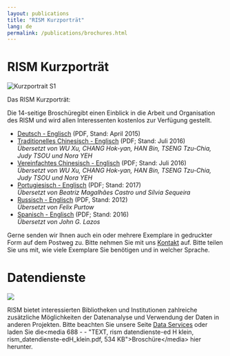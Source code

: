 ```yaml
---
layout: publications
title: "RISM Kurzporträt"
lang: de
permalink: /publications/brochures.html
---
```


# RISM Kurzporträt

 ![](/fileadmin/_processed_/csm_KurzportraitS1_bda028b738.jpg "Kurzportrait S1")

Das RISM Kurzporträt:

Die 14-seitige Broschüregibt einen Einblick in die Arbeit und Organisation des RISM und wird allen Interessenten kostenlos zur Verfügung gestellt.

- [Deutsch - Englisch](/fileadmin/content/community-content/Zentralredaktion/20150410_RISM_Broschuere_NEU-1_FINAL.pdf) (PDF, Stand: April 2015)
- [Traditionelles Chinesisch - Englisch](/fileadmin/content/community-content/Zentralredaktion/RISM_brochure_Traditional_Chinese_2017_compressed.pdf) (PDF; Stand: Juli 2016)  
_Übersetzt von_ _WU Xu, CHANG Hok-yan, HAN Bin, TSENG Tzu-Chia, Judy TSOU und Nora YEH_ 
- [Vereinfachtes Chinesisch - Englisch](/fileadmin/content/community-content/Zentralredaktion/RISM_brochure_Simplified_Chinese_2017_compressed.pdf) (PDF; Stand: Juli 2016)  
_Übersetzt von_ _WU Xu, CHANG Hok-yan, HAN Bin, TSENG Tzu-Chia, Judy TSOU und Nora YEH_ 
- [Portugiesisch - Englisch](/fileadmin/content/community-content/Zentralredaktion/RISM_brochure_English_Portuguese_web_version.pdf) (PDF; Stand: 2017)   
_Übersetzt von Beatriz Magalhães Castro und Sílvia Sequeira_
- [Russisch - Englisch](/fileadmin/content/community-content/Zentralredaktion/RISM_Broschuere_English_Russian.pdf) (PDF, Stand: 2012)  
_Übersetzt von Felix Purtow_
- [Spanisch - Englisch](/fileadmin/content/community-content/Zentralredaktion/RISM_Broschuere_EN-ESP.pdf) (PDF; Stand: 2016)  
_Übersetzt von John G. Lazos_



Gerne senden wir Ihnen auch ein oder mehrere Exemplare in gedruckter Form auf dem Postweg zu. Bitte nehmen Sie mit uns [Kontakt](mailto:contact@rism.info "Öffnet ein Fenster zum Versenden der E-Mail") auf. Bitte teilen Sie uns mit, wie viele Exemplare Sie benötigen und in welcher Sprache.











# Datendienste

[![](/fileadmin/_processed_/csm_Datendienstebroschuere_86b376f1cd.jpg)](/index.php?eID=tx_cms_showpic&file=1516&md5=826885a9c0a173a59c2aa931791add9cb3577de5&parameters%5B0%5D=YTo0OntzOjU6IndpZHRoIjtzOjQwOiJ7JHN0eWxlcy5jb250ZW50LmltZ3RleHQu&parameters%5B1%5D=bGlua1dyYXAud2lkdGh9IjtzOjY6ImhlaWdodCI7czo0MToieyRzdHlsZXMuY29u&parameters%5B2%5D=dGVudC5pbWd0ZXh0LmxpbmtXcmFwLmhlaWdodH0iO3M6NzoiYm9keVRhZyI7czo0&parameters%5B3%5D=MToiPGJvZHkgc3R5bGU9Im1hcmdpbjowOyBiYWNrZ3JvdW5kOiNmZmY7Ij4iO3M6&parameters%5B4%5D=NDoid3JhcCI7czozNzoiPGEgaHJlZj0iamF2YXNjcmlwdDpjbG9zZSgpOyI%2BIHwg&parameters%5B5%5D=PC9hPiI7fQ%3D%3D "Datendienstebroschuere")

RISM bietet interessierten Bibliotheken und Institutionen zahlreiche zusätzliche Möglichkeiten der Datenanalyse und Verwendung der Daten in anderen Projekten. Bitte beachten Sie unsere Seite [Data Services](/de/community/entwicklung/dataservice.html) oder laden Sie die\<media 688 - - "TEXT, rism datendienste-ed H klein, rism\_datendienste-edH\_klein.pdf, 534 KB"\>Broschüre\</media\> hier herunter.